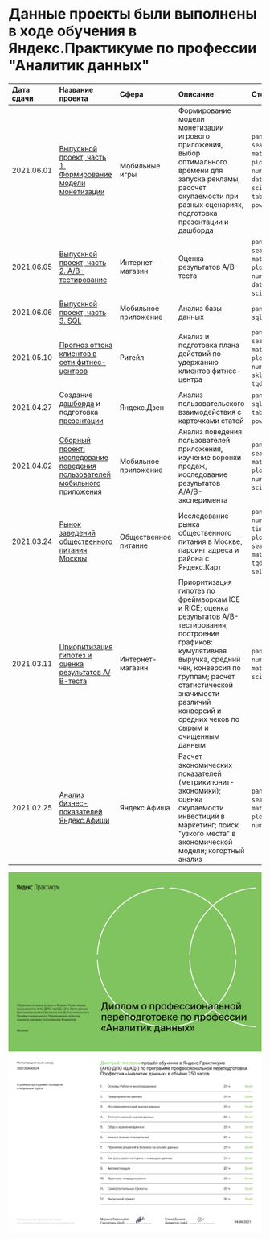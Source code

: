 # Данные проекты были выполнены в ходе обучения в Яндекс.Практикуме по профессии "Аналитик данных"
| Дата сдачи | Название проекта | Сфера | Описание | Стек |
|:----| :-------------- | :--- |:--------|:----|
|2021.06.01| [Выпускной проект, часть 1. Формирование модели монетизации](https://github.com/NESDS/praktikum_yandex_projects/tree/main/2021_06_01.model_monetization) | Мобильные игры | Формирование модели монетизации игрового приложения, выбор оптимального времени для запуска рекламы, рассчет окупаемости при разных сценариях, подготовка презентации и дашборда | ```pandas, seaborn, matplotlib, plotly, numpy, datetime, scipy, tableau, powerpoint```
|2021.06.05| [Выпускной проект, часть 2. A/B-тестирование](https://github.com/NESDS/praktikum_yandex_projects/tree/main/2021_06_05_final_abtest) | Интернет-магазин | Оценка результатов A/B-теста | ```pandas, seaborn, matplotlib, plotly, numpy, datetime, scipy, math```
|2021.06.06| [Выпускной проект, часть 3. SQL](https://github.com/NESDS/praktikum_yandex_projects/tree/main/2021_06_06_SQL) | Мобильное приложение | Анализ базы данных | ```pandas, sqlalchemy```
|2021.05.10| [Прогноз оттока клиентов в сети фитнес-центров](4AnW8a8QcKLXKU1UY7neWPYPupYN35XJdRTnSf525nFVQ4oYnF8BSVrGRT1hKzPusP5PS7pJzkDbBZoosSydENe9CUjhCMX) | Ритейл | Анализ и подготовка плана действий по удержанию клиентов фитнес-центра  | ```pandas, seaborn, matplotlib, plotly, numpy, sklearn, tqdm, scipy ```
|2021.04.27| Создание [дашборда](https://public.tableau.com/profile/dmitriy1849#!/vizhome/_16187735559060/Dashboard1) и подготовка [презентации](https://disk.yandex.ru/i/7z0YTK9orSCgCQ) | Яндекс.Дзен | Анализ пользовательского взаимодействия с карточками статей  | ```pandas, sqlalchemy, tableau, powerpoint ```
|2021.04.02| [Сборный проект: исследование поведения пользователей мобильного приложения](https://github.com/NESDS/praktikum_yandex_projects/tree/main/2021_04_02_event%20analytics) | Мобильное приложение | Анализ поведения пользователей приложения, изучение воронки продаж, исследование результатов A/A/B-эксперимента   | ```pandas, seaborn, matplotlib, plotly, numpy, scipy, math ```
|2021.03.24| [Рынок заведений общественного питания Москвы](https://github.com/NESDS/praktikum_yandex_projects/tree/main/2021_03_24_catering_moscow) | Общественное питание | Исследование рынка общественного питания в Москве, парсинг адреса и района с Яндекс.Карт  | ```pandas, numpy, time, plotly, seaborn, matplotlib, tqdm, selenium  ```
|2021.03.11| [Приоритизация гипотез и оценка результатов А/В-теста](https://github.com/NESDS/praktikum_yandex_projects/tree/main/2021_03_11_hypothesis_and_ab_test) | Интернет-магазин | Приоритизация гипотез по фреймворкам ICE и RICE; оценка результатов A/B-тестирования; построение графиков: кумулятивная выручка, средний чек, конверсия по группам; расчет статистической значимости различий конверсий и средних чеков по сырым и очищенным данным  | ```pandas, numpy, matplotlib, scipy  ```
|2021.02.25| [Анализ бизнес-показателей Яндекс.Афиши](https://github.com/NESDS/praktikum_yandex_projects/tree/main/2021_02_25_business_indicators) | Яндекс.Афиша | Расчет экономических показателей (метрики юнит-экономики); оценка окупаемости инвестиций в маркетинг; поиск "узкого места" в экономической модели; когортный анализ  | ```pandas, seaborn, matplotlib, plotly, numpy ```

![diplom](https://github.com/NESDS/praktikum_yandex_projects/blob/main/diploma_page-0001.jpg)
![](https://github.com/NESDS/praktikum_yandex_projects/blob/main/diploma_page-0002.jpg)
